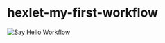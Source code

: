 # hexlet-my-first-workflow

[![Say Hello Workflow](https://github.com/Asankhey/hexlet-my-first-workflow/actions/workflows/ci.yml/badge.svg)](https://github.com/Asankhey/hexlet-my-first-workflow/actions/workflows/ci.yml)
